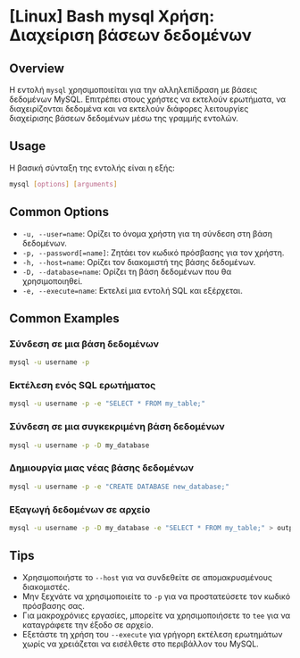 # [Linux] Bash mysql Χρήση: Διαχείριση βάσεων δεδομένων

## Overview
Η εντολή `mysql` χρησιμοποιείται για την αλληλεπίδραση με βάσεις δεδομένων MySQL. Επιτρέπει στους χρήστες να εκτελούν ερωτήματα, να διαχειρίζονται δεδομένα και να εκτελούν διάφορες λειτουργίες διαχείρισης βάσεων δεδομένων μέσω της γραμμής εντολών.

## Usage
Η βασική σύνταξη της εντολής είναι η εξής:

```bash
mysql [options] [arguments]
```

## Common Options
- `-u, --user=name`: Ορίζει το όνομα χρήστη για τη σύνδεση στη βάση δεδομένων.
- `-p, --password[=name]`: Ζητάει τον κωδικό πρόσβασης για τον χρήστη.
- `-h, --host=name`: Ορίζει τον διακομιστή της βάσης δεδομένων.
- `-D, --database=name`: Ορίζει τη βάση δεδομένων που θα χρησιμοποιηθεί.
- `-e, --execute=name`: Εκτελεί μια εντολή SQL και εξέρχεται.

## Common Examples
### Σύνδεση σε μια βάση δεδομένων
```bash
mysql -u username -p
```

### Εκτέλεση ενός SQL ερωτήματος
```bash
mysql -u username -p -e "SELECT * FROM my_table;"
```

### Σύνδεση σε μια συγκεκριμένη βάση δεδομένων
```bash
mysql -u username -p -D my_database
```

### Δημιουργία μιας νέας βάσης δεδομένων
```bash
mysql -u username -p -e "CREATE DATABASE new_database;"
```

### Εξαγωγή δεδομένων σε αρχείο
```bash
mysql -u username -p -D my_database -e "SELECT * FROM my_table;" > output.txt
```

## Tips
- Χρησιμοποιήστε το `--host` για να συνδεθείτε σε απομακρυσμένους διακομιστές.
- Μην ξεχνάτε να χρησιμοποιείτε το `-p` για να προστατεύσετε τον κωδικό πρόσβασης σας.
- Για μακροχρόνιες εργασίες, μπορείτε να χρησιμοποιήσετε το `tee` για να καταγράφετε την έξοδο σε αρχείο.
- Εξετάστε τη χρήση του `--execute` για γρήγορη εκτέλεση ερωτημάτων χωρίς να χρειάζεται να εισέλθετε στο περιβάλλον του MySQL.